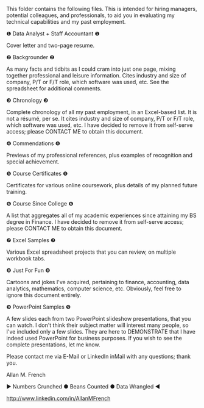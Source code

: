 This folder contains the following files.  This is intended for hiring managers, potential colleagues, and professionals, to aid you in evaluating my technical capabilities and my past employment.


❶ Data Analyst + Staff Accountant ❶ 

Cover letter and two-page resume.



❷ Backgrounder ❷ 

As many facts and tidbits as I could cram into just one page, mixing together professional and leisure information.  Cites industry and size of company, P/T or F/T role, which software was used, etc.  See the spreadsheet for additional comments.



❸ Chronology ❸ 

Complete chronology of all my past employment, in an Excel-based list.  It is not a résumé, per se.  It cites industry and size of company, P/T or F/T role, which software was used, etc.  I have decided to remove it from self-serve access; please CONTACT ME to obtain this document.



❹ Commendations ❹ 

Previews of my professional references, plus examples of recognition and special achievement.



❺ Course Certificates ❺ 

Certificates for various online coursework, plus details of my planned future training.



❻ Course Since College ❻  

A list that aggregates all of my academic experiences since attaining my BS degree in Finance.   I have decided to remove it from self-serve access; please CONTACT ME to obtain this document.



❼ Excel Samples ❼ 

Various Excel spreadsheet projects that you can review, on multiple workbook tabs.



❽ Just For Fun ❽ 

Cartoons and jokes I've acquired, pertaining to finance, accounting, data analytics, mathematics, computer science, etc.  Obviously, feel free to ignore this document entirely.



❾ PowerPoint Samples ❾ 

A few slides each from two PowerPoint slideshow presentations, that you can watch.  I don't think their subject matter will interest many people, so I've included only a few slides.  They are here to DEMONSTRATE that I have indeed used PowerPoint for business purposes.  If you wish to see the complete presentations, let me know.



Please contact me via E-Mail or LinkedIn inMail with any questions; thank you.



Allan M. French

▶  Numbers Crunched  ●  Beans Counted  ●  Data Wrangled  ◀

<http://www.linkedin.com/in/AllanMFrench>
